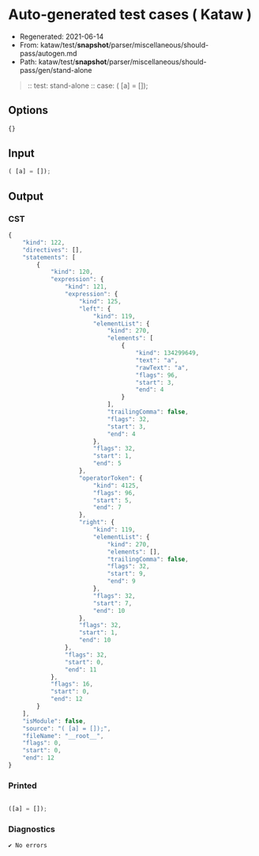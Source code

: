 # Auto-generated test cases ( Kataw )
- Regenerated: 2021-06-14
- From: kataw/test/__snapshot__/parser/miscellaneous/should-pass/autogen.md
- Path: kataw/test/__snapshot__/parser/miscellaneous/should-pass/gen/stand-alone
> :: test: stand-alone
> :: case: ( [a] = []);
## Options

`````js
{}
`````
## Input

`````js
( [a] = []);
`````
## Output

### CST

```javascript
{
    "kind": 122,
    "directives": [],
    "statements": [
        {
            "kind": 120,
            "expression": {
                "kind": 121,
                "expression": {
                    "kind": 125,
                    "left": {
                        "kind": 119,
                        "elementList": {
                            "kind": 270,
                            "elements": [
                                {
                                    "kind": 134299649,
                                    "text": "a",
                                    "rawText": "a",
                                    "flags": 96,
                                    "start": 3,
                                    "end": 4
                                }
                            ],
                            "trailingComma": false,
                            "flags": 32,
                            "start": 3,
                            "end": 4
                        },
                        "flags": 32,
                        "start": 1,
                        "end": 5
                    },
                    "operatorToken": {
                        "kind": 4125,
                        "flags": 96,
                        "start": 5,
                        "end": 7
                    },
                    "right": {
                        "kind": 119,
                        "elementList": {
                            "kind": 270,
                            "elements": [],
                            "trailingComma": false,
                            "flags": 32,
                            "start": 9,
                            "end": 9
                        },
                        "flags": 32,
                        "start": 7,
                        "end": 10
                    },
                    "flags": 32,
                    "start": 1,
                    "end": 10
                },
                "flags": 32,
                "start": 0,
                "end": 11
            },
            "flags": 16,
            "start": 0,
            "end": 12
        }
    ],
    "isModule": false,
    "source": "( [a] = []);",
    "fileName": "__root__",
    "flags": 0,
    "start": 0,
    "end": 12
}
```

### Printed

```javascript

([a] = []);
```

### Diagnostics

```javascript
✔ No errors
```

